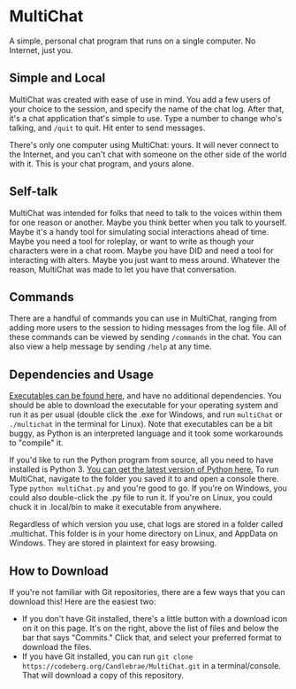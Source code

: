# MultiChat
A simple, personal chat program that runs on a single computer. No Internet, just you.

## Simple and Local
MultiChat was created with ease of use in mind. You add a few users of your choice to the session, and specify the name of the chat log. After that, it's a  chat application that's simple to use. Type a number to change who's talking, and ``/quit`` to quit. Hit enter to send messages. 

There's only one computer using MultiChat: yours. It will never connect to the Internet, and you can't chat with someone on the other side of the world with it. This is your chat program, and yours alone.

## Self-talk
MultiChat was intended for folks that need to talk to the voices within them for one reason or another. Maybe you think better when you talk to yourself. Maybe it's a handy tool for simulating social interactions ahead of time. Maybe you need a tool for roleplay, or want to write as though your characters were in a chat room. Maybe you have DID and need a tool for interacting with alters. Maybe you just want to mess around. Whatever the reason, MultiChat was made to let you have that conversation.

## Commands
There are a handful of commands you can use in MultiChat, ranging from adding more users to the session to hiding messages from the log file. All of these commands can be viewed by sending ``/commands`` in the chat. You can also view a help message by sending ``/help`` at any time.

## Dependencies and Usage
[Executables can be found here](https://codeberg.org/Candlebrae/MultiChat/releases), and have no additional dependencies. You should be able to download the executable for your operating system and run it as per usual (double click the .exe for Windows, and run `multiChat` or `./multichat` in the terminal for Linux). Note that executables can be a bit buggy, as Python is an interpreted language and it took some workarounds to "compile" it.

If you'd like to run the Python program from source, all you need to have installed is Python 3. [You can get the latest version of Python here.](https://www.python.org/downloads/) To run MultiChat, navigate to the folder you saved it to and open a console there. Type ``python multiChat.py`` and you're good to go. If you're on Windows, you could also double-click the .py file to run it. If you're on Linux, you could chuck it in .local/bin to make it executable from anywhere.

Regardless of which version you use, chat logs are stored in a folder called .multichat. This folder is in your home directory on Linux, and AppData on Windows. They are stored in plaintext for easy browsing.

## How to Download

If you're not familiar with Git repositories, there are a few ways that you can download this! Here are the easiest two:

- If you don't have Git installed, there's a little button with a download icon on it on this page. It's on the right, above the list of files and below the bar that says "Commits." Click that, and select your preferred format to download the files.
- If you have Git installed, you can run ``git clone https://codeberg.org/Candlebrae/MultiChat.git`` in a terminal/console. That will download a copy of this repository.
